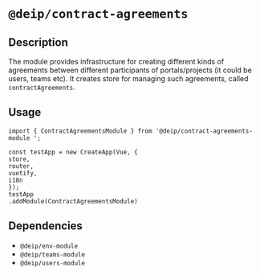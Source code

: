# `@deip/contract-agreements`

## Description
The module provides infrastructure for creating different kinds of agreements between
different participants of portals/projects (it could be users, teams etc). It creates
store for managing such agreements, called `contractAgreements`.

## Usage

```
import { ContractAgreementsModule } from '@deip/contract-agreements-module ';
```
```
const testApp = new CreateApp(Vue, {
store,
router,
vuetify,
i18n
});
testApp
.addModule(ContractAgreementsModule)
```

## Dependencies

* `@deip/env-module`
* `@deip/teams-module`
* `@deip/users-module`
